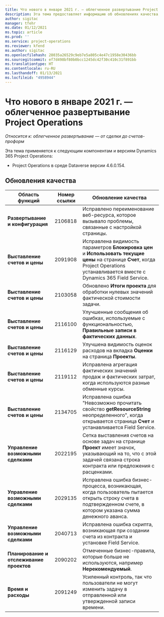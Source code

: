```yaml
---
title: Что нового в январе 2021 г. — облегченное развертывание Project Operations
description: Эта тема предоставляет информацию об обновлениях качества, доступных в облегченном развертывании Project Operations выпуска за январь 2021 г.
author: sigitac
manager: tfehr
ms.date: 01/12/2021
ms.topic: article
ms.prod: ''
ms.service: project-operations
ms.reviewer: kfend
ms.author: sigitac
ms.openlocfilehash: 28035a26529c9eb7e5a805c4e47c1958e30436bb
ms.sourcegitcommit: ef7d498bf80b0bcc1245dc42f30c410c31f891bb
ms.translationtype: HT
ms.contentlocale: ru-RU
ms.lasthandoff: 01/13/2021
ms.locfileid: "4958944"
---
```

# <a name="whats-new-january-2021---project-operations-lite-deployment"></a>Что нового в январе 2021 г. — облегченное развертывание Project Operations


_Относится к: облегченное развертывание — от сделки до счетов-проформ_

Эта тема применяется к следующим компонентам и версиям Dynamics 365 Project Operations:

  - Project Operations в среде Dataverse версии 4.6.0.154.
  
## <a name="quality-updates"></a>Обновления качества

| **Область функций** | **Номер ссылки** | **Обновление качества** |
| --- | --- | --- |
| **Развертывание и конфигурация** | 2106818 | Исправлено переименование веб-ресурса, которое вызывало проблемы, связанные с настройкой страницы. |
| **Выставление счетов и цены** | 2091908 | Исправлена видимость параметров **Блокировка цен** и **Использовать текущие цены** на странице **Счет**, когда Project Operations устанавливается вместе с Dynamics 365 Field Service. |
| **Выставление счетов и цены** | 2103058 | Обновлено **Итоги проекта** для обработки нулевых значений фактической стоимости задачи. |
| **Выставление счетов и цены** | 2116100 | Улучшенные сообщения об ошибках, используемые с функциональностью, **Правильные записи в фактических данных**. |
| **Выставление счетов и цены** | 2116129 | Улучшена видимость оценок расходов на вкладка **Оценки** на страница **Проекты**. |
| **Выставление счетов и цены** | 2119112 | Исправлена агрегация фактических значений продаж и фактических затрат, когда используются разные обменные курсы. |
| **Выставление счетов и цены** | 2134705 | Исправлена ошибка "Невозможно прочитать свойство **getResourceString** неопределенного", когда открывается страница **Счет** и устанавливается Field Service. |
| **Управление возможными сделками** | 2022195 | Сетка выставления счетов на основе задач на странице **Проект** имеет значок, указывающий на то, что с этой задачей связана строка контракта или предложения с расценками. |
| **Управление возможными сделками** | 2029135 | Исправлена ошибка бизнес-процесса, возникающая, когда пользователь пытается открыть строку счета в подтвержденном счете, в котором указана сумма денежного аванса. |
| **Управление возможными сделками** | 2040713 | Исправлена ошибка скрипта, возникающая при создании счета из контракта и установке Field Service. |
| **Планирование и отслеживание проектов** | 2090202 | Отмеченные бизнес-правила, которые больше не используются, например **Нерекомендуемый**. |
| **Время и расходы** | 2091249 | Усиленный контроль, так что пользователи не могут изменить задачу в отправленной или утвержденной записи времени. |
